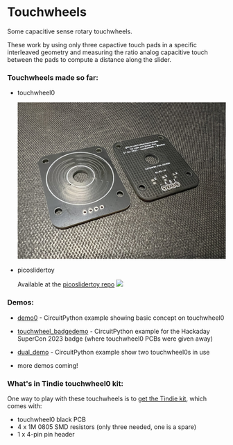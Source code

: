 # Touchwheels

Some capacitive sense rotary touchwheels.  

These work by using only three capactive touch pads in a specific interleaved 
geometry and measuring the ratio analog capacitive touch between the pads to 
compute a distance along the slider. 


### Touchwheels made so far: 

* touchwheel0

  <img width=500 src="./docs/touchwheel0_photo1.jpg">

* picoslidertoy

  Available at the [picoslidertoy repo](https://github.com/todbot/picoslidertoy)
  <a href="https://github.com/todbot/picoslidertoy"><img width=500 src="https://raw.githubusercontent.com/todbot/picoslidertoy/main/docs/picoslidertoy_photo1.jpg"></a>

### Demos:

- [demo0](./circuitpython/demo0/code.py) -
    CircuitPython example showing basic concept on touchwheel0
  
- [touchwheel_badgedemo](./circuitpython/touchwheel_badgedemo/code.py) - 
    CircuitPython example for the Hackaday SuperCon 2023 badge (where touchwheel0 PCBs were given away)
    
- [dual_demo](./circuitpython/dual_demo/code.py) - 
    CircuitPython example show two touchwheel0s in use

- more demos coming!

### What's in Tindie touchwheel0 kit: 

One way to play with these touchwheels is to [get the Tindie kit](https://www.tindie.com/products/todbot/touchwheel0-capacitive-touch-wheel/), which comes with:

- touchwheel0 black PCB
- 4 x 1M 0805 SMD resistors (only three needed, one is a spare)
- 1 x 4-pin pin header 


